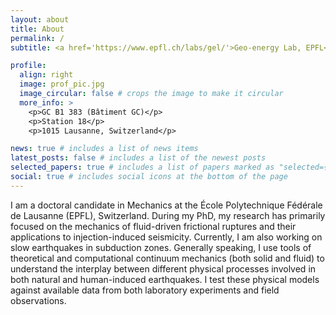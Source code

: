 ```yaml
---
layout: about
title: About
permalink: /
subtitle: <a href='https://www.epfl.ch/labs/gel/'>Geo-energy Lab, EPFL</a>. alexis.saez@epfl.ch

profile:
  align: right
  image: prof_pic.jpg
  image_circular: false # crops the image to make it circular
  more_info: >
    <p>GC B1 383 (Bâtiment GC)</p>
    <p>Station 18</p>
    <p>1015 Lausanne, Switzerland</p>

news: true # includes a list of news items
latest_posts: false # includes a list of the newest posts
selected_papers: true # includes a list of papers marked as "selected={true}"
social: true # includes social icons at the bottom of the page
---
```


I am a doctoral candidate in Mechanics at the École Polytechnique Fédérale de Lausanne (EPFL), Switzerland. During my PhD, my research has primarily focused on the mechanics of fluid-driven frictional ruptures and their applications to injection-induced seismicity. Currently, I am also working on slow earthquakes in subduction zones. Generally speaking, I use tools of theoretical and computational continuum mechanics (both solid and fluid) to understand the interplay between different physical processes involved in both natural and human-induced earthquakes. I test these physical models against available data from both laboratory experiments and field observations.
